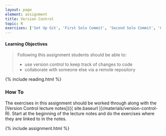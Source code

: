 ```yaml
---
layout: page
element: assignment
title: Version Control
topic: R
exercises: ['Set Up Git', 'First Solo Commit', 'Second Solo Commit', 'Commit Multiple Files', 'Pushing Changes', 'Pulling and Pushing', 'Create Project Repository']
---
```


#### Learning Objectives

> Following this assignment students should be able to:
>
> - use version control to keep track of changes to code
> - collaborate with someone else via a remote repository

{% include reading.html %}

### How To
The exercises in this assignment should be worked through along with the [Version Control lecture notes]({{ site.baseurl }}/materials/version-control-R). Start at the beginning of the lecture notes and do the exercises where they are linked to in the notes. 

{% include assignment.html %}
